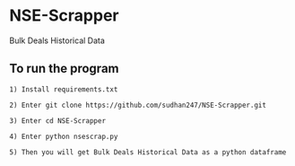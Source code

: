 # NSE-Scrapper
Bulk Deals Historical Data

## To run the program
    
    1) Install requirements.txt
    
    2) Enter git clone https://github.com/sudhan247/NSE-Scrapper.git
    
    3) Enter cd NSE-Scrapper
    
    4) Enter python nsescrap.py
    
    5) Then you will get Bulk Deals Historical Data as a python dataframe
